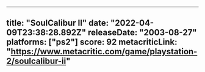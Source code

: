 
---
title: "SoulCalibur II"
date: "2022-04-09T23:38:28.892Z"
releaseDate: "2003-08-27"
platforms: ["ps2"]
score: 92
metacriticLink: "https://www.metacritic.com/game/playstation-2/soulcalibur-ii"
---
